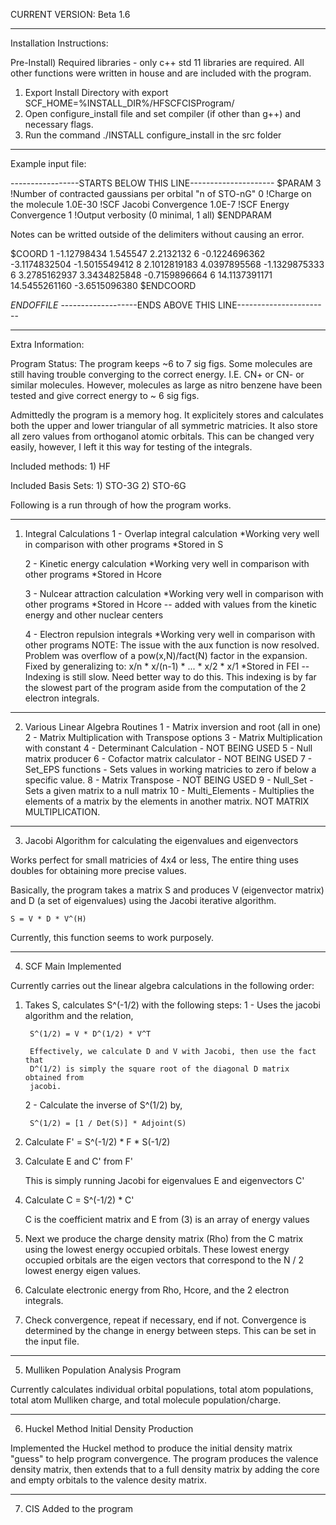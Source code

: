 CURRENT VERSION: Beta 1.6
_______________________________________________________________________________________
Installation Instructions:

Pre-Install) 
Required libraries - only c++ std 11 libraries are required. All other functions were
written in house and are included with the program.

1) Export Install Directory with export SCF_HOME=%INSTALL_DIR%/HFSCFCISProgram/
2) Open configure_install file and set compiler (if other than g++) and 
   necessary flags. 
3) Run the command ./INSTALL configure_install in the src folder

_______________________________________________________________________________________
Example input file:


-----------------STARTS BELOW THIS LINE---------------------
$PARAM
3               !Number of contracted gaussians per orbital "n of STO-nG"
0               !Charge on the molecule
1.0E-30         !SCF Jacobi Convergence
1.0E-7          !SCF Energy Convergence
1               !Output verbosity (0 minimal, 1 all)
$ENDPARAM

Notes can be writted outside of the delimiters without causing an error.

$COORD
        1       -1.12798434        1.545547           2.2132132
        6       -0.1224696362       -3.1174832504      -1.5015549412
        8        2.1012819183       4.0397895568      -1.1329875333
        6        3.2785162937       3.3434825848      -0.7159896664
        6       14.1137391171      14.5455261160      -3.6515096380
$ENDCOORD

$END OF FILE$
-------------------ENDS ABOVE THIS LINE-----------------------

_______________________________________________________________________________________
Extra Information:

Program Status: The program keeps ~6 to 7 sig figs. Some molecules are still having 
trouble converging to the correct energy. I.E. CN+ or CN- or similar molecules.
However, molecules as large as nitro benzene have been tested and give correct energy
to ~ 6 sig figs.

Admittedly the program is a memory hog. It explicitely stores and calculates both the 
upper and lower triangular of all symmetric matricies. It also store all zero values 
from orthoganol atomic orbitals. This can be changed very easily, however, I left it 
this way for testing of the integrals. 

Included methods:
	1) HF

Included Basis Sets:
	1) STO-3G
	2) STO-6G

Following is a run through of how the program works.
_______________________________________________________________________________________
1) Integral Calculations
	1 - Overlap integral calculation
		*Working very well in comparison with other programs
		*Stored in S

	2 - Kinetic energy calculation
		*Working very well in comparison with other programs
		*Stored in Hcore

	3 - Nulcear attraction calculation 
		*Working very well in comparison with other programs
		*Stored in Hcore -- added with values from the kinetic energy and 
		other nuclear centers

	4 - Electron repulsion integrals
		*Working very well in comparison with other programs
		NOTE: The issue with the aux function is now resolved. Problem was 
		overflow of a pow(x,N)/fact(N) factor in the expansion. Fixed by 
		generalizing to: 
			x/n * x/(n-1) * ... * x/2 * x/1
		*Stored in FEI -- Indexing is still slow. Need better way to do this.
		This indexing is by far the slowest part of the program aside from the
		computation of the 2 electron integrals.

_______________________________________________________________________________________
2) Various Linear Algebra Routines
	1 - Matrix inversion and root (all in one)
	2 - Matrix Multiplication with Transpose options
	3 - Matrix Multiplication with constant
	4 - Determinant Calculation - NOT BEING USED
	5 - Null matrix producer
	6 - Cofactor matrix calculator - NOT BEING USED
	7 - Set_EPS functions - Sets values in working matricies to zero if below a
				specific value.
	8 - Matrix Transpose - NOT BEING USED
	9 - Null_Set - Sets a given matrix to a null matrix
	10 - Multi_Elements - Multiplies the elements of a matrix by the elements in
			      another matrix. NOT MATRIX MULTIPLICATION.

_______________________________________________________________________________________
3) Jacobi Algorithm for calculating the eigenvalues and eigenvectors

Works perfect for small matricies of 4x4 or less, The entire thing uses doubles for 
obtaining more precise values.

Basically, the program takes a matrix S and produces V (eigenvector matrix) and 
D (a set of eigenvalues) using the Jacobi iterative algorithm.

	S = V * D * V^(H)

Currently, this function seems to work purposely.
_______________________________________________________________________________________
4) SCF Main Implemented

Currently carries out the linear algebra calculations in the following order:

1) Takes S, calculates S^(-1/2) with the following steps:
	1 - Uses the jacobi algorithm and the relation,

		S^(1/2) = V * D^(1/2) * V^T

		Effectively, we calculate D and V with Jacobi, then use the fact that 
		D^(1/2) is simply the square root of the diagonal D matrix obtained from 
		jacobi.

	2 - Calculate the inverse of S^(1/2) by,

		S^(1/2) = [1 / Det(S)] * Adjoint(S)

2) Calculate F' = S^(-1/2) * F * S(-1/2)

3) Calculate E and C' from F'

	This is simply running Jacobi for eigenvalues E and eigenvectors C'

4) Calculate C = S^(-1/2) * C' 

	C is the coefficient matrix and E from (3) is an array of energy values

5) Next we produce the charge density matrix (Rho) from the C matrix using the lowest 
   energy occupied orbitals. These lowest energy occupied orbitals are the eigen 
   vectors that correspond to the N / 2 lowest energy eigen values.

6) Calculate electronic energy from Rho, Hcore, and the 2 electron integrals.

7) Check convergence, repeat if necessary, end if not. Convergence is determined by 
   the change in energy between steps. This can be set in the input file.

_______________________________________________________________________________________
5) Mulliken Population Analysis Program

Currently calculates individual orbital populations, total atom populations, total
atom Mulliken charge, and total molecule population/charge.
 
_______________________________________________________________________________________
6) Huckel Method Initial Density Production

Implemented the Huckel method to produce the initial density matrix "guess" to help 
program convergence. The program produces the valence density matrix, then extends 
that to a full density matrix by adding the core and empty orbitals to the valence 
desity matrix.

_______________________________________________________________________________________
7) CIS Added to the program
